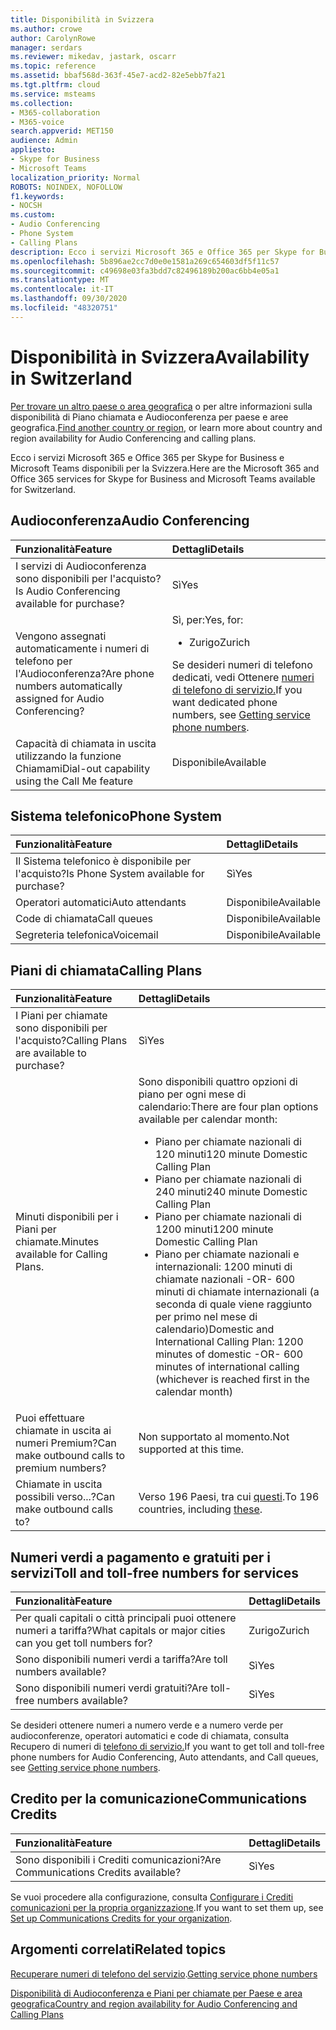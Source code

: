 ```yaml
---
title: Disponibilità in Svizzera
ms.author: crowe
author: CarolynRowe
manager: serdars
ms.reviewer: mikedav, jastark, oscarr
ms.topic: reference
ms.assetid: bbaf568d-363f-45e7-acd2-82e5ebb7fa21
ms.tgt.pltfrm: cloud
ms.service: msteams
ms.collection:
- M365-collaboration
- M365-voice
search.appverid: MET150
audience: Admin
appliesto:
- Skype for Business
- Microsoft Teams
localization_priority: Normal
ROBOTS: NOINDEX, NOFOLLOW
f1.keywords:
- NOCSH
ms.custom:
- Audio Conferencing
- Phone System
- Calling Plans
description: Ecco i servizi Microsoft 365 e Office 365 per Skype for Business e Microsoft Teams disponibili per la Svizzera.
ms.openlocfilehash: 5b896ae2cc7d0e0e1581a269c654603df5f11c57
ms.sourcegitcommit: c49698e03fa3bdd7c82496189b200ac6bb4e05a1
ms.translationtype: MT
ms.contentlocale: it-IT
ms.lasthandoff: 09/30/2020
ms.locfileid: "48320751"
---
```

# <a name="availability-in-switzerland"></a><span data-ttu-id="6cc05-103">Disponibilità in Svizzera</span><span class="sxs-lookup"><span data-stu-id="6cc05-103">Availability in Switzerland</span></span>

<span data-ttu-id="6cc05-104">[Per trovare un altro paese o area geografica](country-and-region-availability-for-audio-conferencing-and-calling-plans.md) o per altre informazioni sulla disponibilità di Piano chiamata e Audioconferenza per paese e aree geografica.</span><span class="sxs-lookup"><span data-stu-id="6cc05-104">[Find another country or region](country-and-region-availability-for-audio-conferencing-and-calling-plans.md), or learn more about country and region availability for Audio Conferencing and calling plans.</span></span>

<span data-ttu-id="6cc05-105">Ecco i servizi Microsoft 365 e Office 365 per Skype for Business e Microsoft Teams disponibili per la Svizzera.</span><span class="sxs-lookup"><span data-stu-id="6cc05-105">Here are the Microsoft 365 and Office 365 services for Skype for Business and Microsoft Teams available for Switzerland.</span></span>
  
## <a name="audio-conferencing"></a><span data-ttu-id="6cc05-106">Audioconferenza</span><span class="sxs-lookup"><span data-stu-id="6cc05-106">Audio Conferencing</span></span>

|<span data-ttu-id="6cc05-107">**Funzionalità**</span><span class="sxs-lookup"><span data-stu-id="6cc05-107">**Feature**</span></span>|<span data-ttu-id="6cc05-108">**Dettagli**</span><span class="sxs-lookup"><span data-stu-id="6cc05-108">**Details**</span></span>|
|:-----|:-----|
|<span data-ttu-id="6cc05-109">I servizi di Audioconferenza sono disponibili per l'acquisto?</span><span class="sxs-lookup"><span data-stu-id="6cc05-109">Is Audio Conferencing available for purchase?</span></span>  <br/> |<span data-ttu-id="6cc05-110">Sì</span><span class="sxs-lookup"><span data-stu-id="6cc05-110">Yes</span></span>  <br/> |
|<span data-ttu-id="6cc05-111">Vengono assegnati automaticamente i numeri di telefono per l'Audioconferenza?</span><span class="sxs-lookup"><span data-stu-id="6cc05-111">Are phone numbers automatically assigned for Audio Conferencing?</span></span>  <br/> |<span data-ttu-id="6cc05-112">Sì, per:</span><span class="sxs-lookup"><span data-stu-id="6cc05-112">Yes, for:</span></span> <br/><ul><li> <span data-ttu-id="6cc05-113">Zurigo</span><span class="sxs-lookup"><span data-stu-id="6cc05-113">Zurich</span></span></ul><span data-ttu-id="6cc05-114">Se desideri numeri di telefono dedicati, vedi Ottenere [numeri di telefono di servizio.](/microsoftteams/getting-service-phone-numbers)</span><span class="sxs-lookup"><span data-stu-id="6cc05-114">If you want dedicated phone numbers, see [Getting service phone numbers](/microsoftteams/getting-service-phone-numbers).</span></span>  <br/> |
|<span data-ttu-id="6cc05-115">Capacità di chiamata in uscita utilizzando la funzione Chiamami</span><span class="sxs-lookup"><span data-stu-id="6cc05-115">Dial-out capability using the Call Me feature</span></span>  <br/> |<span data-ttu-id="6cc05-116">Disponibile</span><span class="sxs-lookup"><span data-stu-id="6cc05-116">Available</span></span>  <br/> |
   
## <a name="phone-system"></a><span data-ttu-id="6cc05-117">Sistema telefonico</span><span class="sxs-lookup"><span data-stu-id="6cc05-117">Phone System</span></span>

|<span data-ttu-id="6cc05-118">**Funzionalità**</span><span class="sxs-lookup"><span data-stu-id="6cc05-118">**Feature**</span></span>|<span data-ttu-id="6cc05-119">**Dettagli**</span><span class="sxs-lookup"><span data-stu-id="6cc05-119">**Details**</span></span>|
|:-----|:-----|
|<span data-ttu-id="6cc05-120">Il Sistema telefonico è disponibile per l'acquisto?</span><span class="sxs-lookup"><span data-stu-id="6cc05-120">Is Phone System available for purchase?</span></span>  <br/> |<span data-ttu-id="6cc05-121">Sì</span><span class="sxs-lookup"><span data-stu-id="6cc05-121">Yes</span></span>  <br/> |
| <span data-ttu-id="6cc05-122">Operatori automatici</span><span class="sxs-lookup"><span data-stu-id="6cc05-122">Auto attendants</span></span> <br/> |<span data-ttu-id="6cc05-123">Disponibile</span><span class="sxs-lookup"><span data-stu-id="6cc05-123">Available</span></span>  <br/> |
|<span data-ttu-id="6cc05-124">Code di chiamata</span><span class="sxs-lookup"><span data-stu-id="6cc05-124">Call queues</span></span>  <br/> |<span data-ttu-id="6cc05-125">Disponibile</span><span class="sxs-lookup"><span data-stu-id="6cc05-125">Available</span></span>  <br/> |
|<span data-ttu-id="6cc05-126">Segreteria telefonica</span><span class="sxs-lookup"><span data-stu-id="6cc05-126">Voicemail</span></span>  <br/> |<span data-ttu-id="6cc05-127">Disponibile</span><span class="sxs-lookup"><span data-stu-id="6cc05-127">Available</span></span>  <br/> |
   
## <a name="calling-plans"></a><span data-ttu-id="6cc05-128">Piani di chiamata</span><span class="sxs-lookup"><span data-stu-id="6cc05-128">Calling Plans</span></span>

|<span data-ttu-id="6cc05-129">**Funzionalità**</span><span class="sxs-lookup"><span data-stu-id="6cc05-129">**Feature**</span></span>|<span data-ttu-id="6cc05-130">**Dettagli**</span><span class="sxs-lookup"><span data-stu-id="6cc05-130">**Details**</span></span>|
|:-----|:-----|
|<span data-ttu-id="6cc05-131">I Piani per chiamate sono disponibili per l'acquisto?</span><span class="sxs-lookup"><span data-stu-id="6cc05-131">Calling Plans are available to purchase?</span></span>  <br/> |<span data-ttu-id="6cc05-132">Sì</span><span class="sxs-lookup"><span data-stu-id="6cc05-132">Yes</span></span>  <br/> |
|<span data-ttu-id="6cc05-133">Minuti disponibili per i Piani per chiamate.</span><span class="sxs-lookup"><span data-stu-id="6cc05-133">Minutes available for Calling Plans.</span></span> |<span data-ttu-id="6cc05-134">Sono disponibili quattro opzioni di piano per ogni mese di calendario:</span><span class="sxs-lookup"><span data-stu-id="6cc05-134">There are four plan options available per calendar month:</span></span> <ul><li><span data-ttu-id="6cc05-135">Piano per chiamate nazionali di 120 minuti</span><span class="sxs-lookup"><span data-stu-id="6cc05-135">120 minute Domestic Calling Plan</span></span> </li><li><span data-ttu-id="6cc05-136">Piano per chiamate nazionali di 240 minuti</span><span class="sxs-lookup"><span data-stu-id="6cc05-136">240 minute Domestic Calling Plan</span></span></li></li><li><span data-ttu-id="6cc05-137">Piano per chiamate nazionali di 1200 minuti</span><span class="sxs-lookup"><span data-stu-id="6cc05-137">1200 minute Domestic Calling Plan</span></span> </li></li><li><span data-ttu-id="6cc05-138">Piano per chiamate nazionali e internazionali: 1200 minuti di chiamate nazionali -OR- 600 minuti di chiamate internazionali (a seconda di quale viene raggiunto per primo nel mese di calendario)</span><span class="sxs-lookup"><span data-stu-id="6cc05-138">Domestic and International Calling Plan:  1200 minutes of domestic -OR- 600 minutes of international calling (whichever is reached first in the calendar month)</span></span></li></li> |
|<span data-ttu-id="6cc05-139">Puoi effettuare chiamate in uscita ai numeri Premium?</span><span class="sxs-lookup"><span data-stu-id="6cc05-139">Can make outbound calls to premium numbers?</span></span>  <br/> | <span data-ttu-id="6cc05-140">Non supportato al momento.</span><span class="sxs-lookup"><span data-stu-id="6cc05-140">Not supported at this time.</span></span> <br/> |
|<span data-ttu-id="6cc05-141">Chiamate in uscita possibili verso...?</span><span class="sxs-lookup"><span data-stu-id="6cc05-141">Can make outbound calls to?</span></span>  <br/> | <span data-ttu-id="6cc05-142">Verso 196 Paesi, tra cui [questi](users-can-make-outbound-calls-to-these-countries-and-regions.md).</span><span class="sxs-lookup"><span data-stu-id="6cc05-142">To 196 countries, including [these](users-can-make-outbound-calls-to-these-countries-and-regions.md).</span></span><br/> |

## <a name="toll-and-toll-free-numbers-for-services"></a><span data-ttu-id="6cc05-143">Numeri verdi a pagamento e gratuiti per i servizi</span><span class="sxs-lookup"><span data-stu-id="6cc05-143">Toll and toll-free numbers for services</span></span>

|<span data-ttu-id="6cc05-144">**Funzionalità**</span><span class="sxs-lookup"><span data-stu-id="6cc05-144">**Feature**</span></span>|<span data-ttu-id="6cc05-145">**Dettagli**</span><span class="sxs-lookup"><span data-stu-id="6cc05-145">**Details**</span></span>|
|:-----|:-----|
|<span data-ttu-id="6cc05-146">Per quali capitali o città principali puoi ottenere numeri a tariffa?</span><span class="sxs-lookup"><span data-stu-id="6cc05-146">What capitals or major cities can you get toll numbers for?</span></span>  <br/> |<span data-ttu-id="6cc05-147">Zurigo</span><span class="sxs-lookup"><span data-stu-id="6cc05-147">Zurich</span></span>  <br/> |
|<span data-ttu-id="6cc05-148">Sono disponibili numeri verdi a tariffa?</span><span class="sxs-lookup"><span data-stu-id="6cc05-148">Are toll numbers available?</span></span>  <br/> |<span data-ttu-id="6cc05-149">Sì</span><span class="sxs-lookup"><span data-stu-id="6cc05-149">Yes</span></span>  <br/> |
|<span data-ttu-id="6cc05-150">Sono disponibili numeri verdi gratuiti?</span><span class="sxs-lookup"><span data-stu-id="6cc05-150">Are toll-free numbers available?</span></span>  <br/> |<span data-ttu-id="6cc05-151">Sì</span><span class="sxs-lookup"><span data-stu-id="6cc05-151">Yes</span></span>  <br/> |
   
 <span data-ttu-id="6cc05-152">Se desideri ottenere numeri a numero verde e a numero verde per audioconferenze, operatori automatici e code di chiamata, consulta Recupero di numeri di [telefono di servizio.](/microsoftteams/getting-service-phone-numbers)</span><span class="sxs-lookup"><span data-stu-id="6cc05-152">If you want to get toll and toll-free phone numbers for Audio Conferencing, Auto attendants, and Call queues, see [Getting service phone numbers](/microsoftteams/getting-service-phone-numbers).</span></span>
  
## <a name="communications-credits"></a><span data-ttu-id="6cc05-153">Credito per la comunicazione</span><span class="sxs-lookup"><span data-stu-id="6cc05-153">Communications Credits</span></span>

|<span data-ttu-id="6cc05-154">**Funzionalità**</span><span class="sxs-lookup"><span data-stu-id="6cc05-154">**Feature**</span></span>|<span data-ttu-id="6cc05-155">**Dettagli**</span><span class="sxs-lookup"><span data-stu-id="6cc05-155">**Details**</span></span>|
|:-----|:-----|
|<span data-ttu-id="6cc05-156">Sono disponibili i Crediti comunicazioni?</span><span class="sxs-lookup"><span data-stu-id="6cc05-156">Are Communications Credits available?</span></span>  <br/> |<span data-ttu-id="6cc05-157">Sì</span><span class="sxs-lookup"><span data-stu-id="6cc05-157">Yes</span></span>  <br/> |
   
<span data-ttu-id="6cc05-158">Se vuoi procedere alla configurazione, consulta [Configurare i Crediti comunicazioni per la propria organizzazione](../set-up-communications-credits-for-your-organization.md).</span><span class="sxs-lookup"><span data-stu-id="6cc05-158">If you want to set them up, see [Set up Communications Credits for your organization](../set-up-communications-credits-for-your-organization.md).</span></span>
  
## <a name="related-topics"></a><span data-ttu-id="6cc05-159">Argomenti correlati</span><span class="sxs-lookup"><span data-stu-id="6cc05-159">Related topics</span></span>

<span data-ttu-id="6cc05-160">[Recuperare numeri di telefono del servizio](/microsoftteams/getting-service-phone-numbers).</span><span class="sxs-lookup"><span data-stu-id="6cc05-160">[Getting service phone numbers](/microsoftteams/getting-service-phone-numbers)</span></span>

[<span data-ttu-id="6cc05-161">Disponibilità di Audioconferenza e Piani per chiamate per Paese e area geografica</span><span class="sxs-lookup"><span data-stu-id="6cc05-161">Country and region availability for Audio Conferencing and Calling Plans</span></span>](country-and-region-availability-for-audio-conferencing-and-calling-plans.md)

  
 

